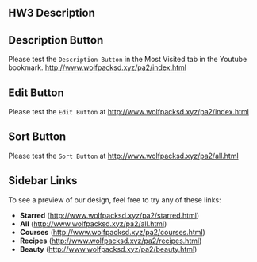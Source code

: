 ## HW3 Description

## Description Button
Please test the `Description Button` in the Most Visited tab in the Youtube bookmark. 
http://www.wolfpacksd.xyz/pa2/index.html

## Edit Button
Please test the `Edit Button` at http://www.wolfpacksd.xyz/pa2/index.html

## Sort Button
Please test the `Sort Button` at http://www.wolfpacksd.xyz/pa2/all.html

## Sidebar Links
To see a preview of our design, feel free to try any of these links: 
 * **Starred** (http://www.wolfpacksd.xyz/pa2/starred.html)
 * **All** (http://www.wolfpacksd.xyz/pa2/all.html)
 * **Courses** (http://www.wolfpacksd.xyz/pa2/courses.html)
 * **Recipes**  (http://www.wolfpacksd.xyz/pa2/recipes.html)
 * **Beauty**  (http://www.wolfpacksd.xyz/pa2/beauty.html)
